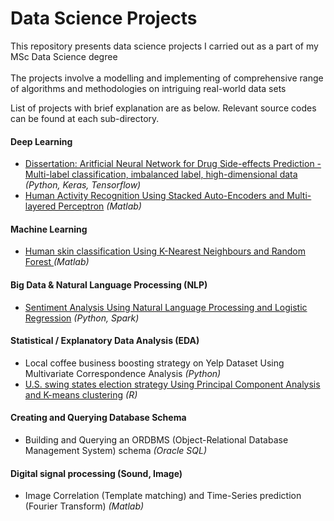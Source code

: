 # Data Science Projects

 This repository presents data science projects I carried out as a part of my MSc Data Science degree </br> </br>  The projects involve a modelling and implementing of comprehensive range of algorithms and methodologies on intriguing real-world data sets

</b> List of projects with brief explanation are as below. Relevant source codes can be found at each sub-directory.

#### Deep Learning

* [Dissertation: Aritficial Neural Network for Drug Side-effects Prediction - Multi-label classification, imbalanced label, high-dimensional data](https://github.com/yewonkpark/portfolio/tree/master/Drug_SE_Prediction) <I>(Python, Keras, Tensorflow) </I>
*  [Human Activity Recognition Using Stacked Auto-Encoders and Multi-layered Perceptron](https://github.com/yewonkpark/portfolio/tree/master/Human_Activity_Recognition)<I> (Matlab)</i>

#### Machine Learning
* [Human skin classification Using K-Nearest Neighbours and Random Forest ](https://github.com/yewonkpark/portfolio/tree/master/human_skin_classification)<I> (Matlab)</i>

#### Big Data & Natural Language Processing (NLP)
* [Sentiment Analysis Using Natural Language Processing and Logistic Regression](https://github.com/yewonkpark/portfolio/tree/master/NLP_Sentimental_Analysis/)<I> (Python, Spark)</i>

#### Statistical / Explanatory Data Analysis (EDA)
* Local coffee business boosting strategy on Yelp Dataset Using Multivariate Correspondence Analysis  <I>(Python)</i>
* [U.S. swing states election strategy Using Principal Component Analysis and K-means clustering](https://github.com/yewonkpark/portfolio/tree/master/U.S.election_analysis)<I> (R)</i>

#### Creating and Querying Database Schema
* Building and Querying an ORDBMS (Object-Relational Database Management System) schema <I>(Oracle SQL)</i>

####  Digital signal processing (Sound, Image)
* Image Correlation (Template matching) and Time-Series prediction (Fourier Transform) <I> (Matlab)</i>

